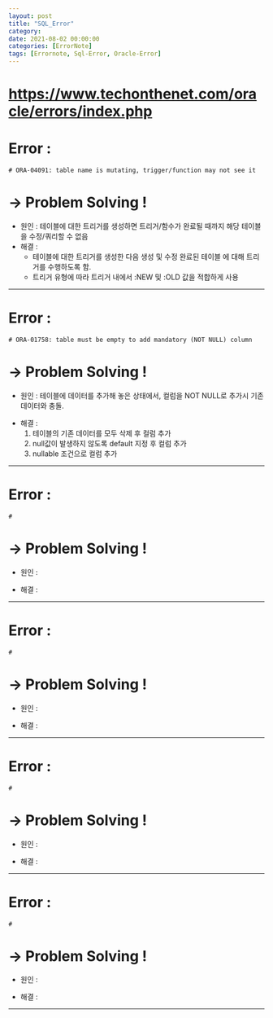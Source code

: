 ```yaml
---
layout: post
title: "SQL_Error"
category: 
date: 2021-08-02 00:00:00
categories: [ErrorNote]
tags: [Errornote, Sql-Error, Oracle-Error]
---
```

   
# https://www.techonthenet.com/oracle/errors/index.php   


   
# Error : 
    # ORA-04091: table name is mutating, trigger/function may not see it

# → Problem Solving !
 - 원인  : 테이블에 대한 트리거를 생성하면 트리거/함수가 완료될 때까지 해당 테이블을 수정/쿼리할 수 없음
 - 해결  :    
    + 테이블에 대한 트리거를 생성한 다음 생성 및 수정 완료된 테이블 에 대해 트리거를 수행하도록 함.
    + 트리거 유형에 따라 트리거 내에서 :NEW 및 :OLD 값을 적합하게 사용

- - -      


# Error :
    # ORA-01758: table must be empty to add mandatory (NOT NULL) column   
# → Problem Solving !
 - 원인  : 테이블에 데이터를 추가해 놓은 상태에서, 컬럼을 NOT NULL로 추가시 기존 데이터와 충돌.
 + 해결  :
    1. 테이블의 기존 데이터를 모두 삭제 후 컬럼 추가
    2. null값이 발생하지 않도록 default 지정 후 컬럼 추가
    3. nullable 조건으로 컬럼 추가

- - -      

# Error :
    # 

# → Problem Solving !
 - 원인  : 
 + 해결  :

- - -      

# Error :
    # 

# → Problem Solving !
 - 원인  : 
 + 해결  :

- - -      

# Error :
    # 

# → Problem Solving !
 - 원인  : 
 + 해결  :

- - -      

# Error :
    # 

# → Problem Solving !
 - 원인  : 
 + 해결  :

- - -